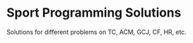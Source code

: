 Sport Programming Solutions
==================

Solutions for different problems on TC, ACM, GCJ, CF, HR, etc.
